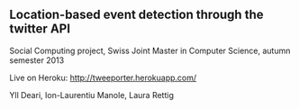 Location-based event detection through the twitter API
------------------

Social Computing project, Swiss Joint Master in Computer Science, autumn semester 2013

Live on Heroku: http://tweeporter.herokuapp.com/

Yll Deari, Ion-Laurentiu Manole, Laura Rettig
